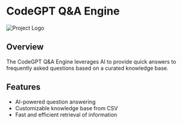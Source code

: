 # CodeGPT Q&A Engine

![Project Logo]([https://github.com/pantpujan017/ColdEmailGenerator-with-LLaMA-3.1-Langchain-ChormaDB-and-Streamlit/blob/d41c1c23f0969d73759f107ca622416f29f43d23/Screenshot%202024-09-24%20104658.png])

## Overview
The CodeGPT Q&A Engine leverages AI to provide quick answers to frequently asked questions based on a curated knowledge base.

## Features
- AI-powered question answering
- Customizable knowledge base from CSV
- Fast and efficient retrieval of information
